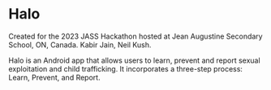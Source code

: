 # Halo

Created for the 2023 JASS Hackathon hosted at Jean Augustine Secondary School, ON, Canada.
Kabir Jain, Neil Kush.

Halo is an Android app that allows users to learn, prevent and report sexual exploitation and child trafficking. It incorporates a three-step process: Learn, Prevent, and Report.


